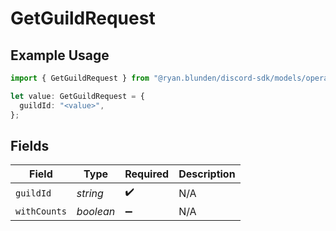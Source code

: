 # GetGuildRequest

## Example Usage

```typescript
import { GetGuildRequest } from "@ryan.blunden/discord-sdk/models/operations";

let value: GetGuildRequest = {
  guildId: "<value>",
};
```

## Fields

| Field              | Type               | Required           | Description        |
| ------------------ | ------------------ | ------------------ | ------------------ |
| `guildId`          | *string*           | :heavy_check_mark: | N/A                |
| `withCounts`       | *boolean*          | :heavy_minus_sign: | N/A                |